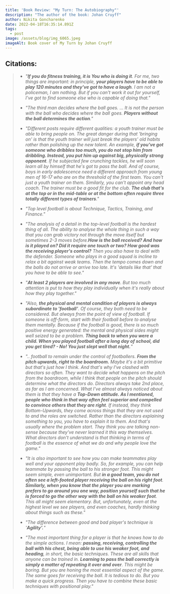 ```yaml
---
title: 'Book Review: "My Turn: The Autobiography"'
description: "The author of the book: Johan Cruyff"
author: Nikita Goncharenko
date: 2022-04-18T16:35:14.891Z
tags:
  - post
image: /assets/blog/img_6065.jpeg
imageAlt: Book cover of My Turn by Johan Cruyff
---
```

## Citations:

> * *"**If you do fitness training, it is You who is doing it**. For me, two things are important: in principle, **your players have to be able to play 120 minutes and they've got to have a laugh**. I am not a policeman, I am nothing. But if you can't work it out for yourself, I've got to find someone else who is capable of doing that."*
> * *"The third man decides where the ball goes. ... It is not the person with the ball who decides where the ball goes. **Players without the ball determines the action**."*
> * *"Different posts require different qualities: a youth trainer must be able to bring people on. The great danger during that 'bringing on' is that the youth trainer will just break the players' old habits rather than polishing up the new talent. An example, **if you've got someone who dribbles too much, you do not stop him from dribbling. Instead, you put him up against big, physically strong opponent**. If he subjected few crunching tackles, he will soon learn all by himself that he's got to pass the ball. And of course, boys in early adolescence need a different approach from young men of 16-17 who are on the threshold of the first team. You can't just a youth trainer on them. Similarly, you can't appoint any head coach. The trainer must be a good fit for the club. **The club that's at the top or in the mid-table or at the bottom often require three totally different types of trainers**."*
> * *"Top level football is about Technique, Tactics, Training, and Finance."*
> * *"The analysis of a detail in the top-level football is the hardest thing of all. The ability to analyse the whole thing in such a way that you can grab victory not through the move itself but sometimes 2-3 moves before.**How is the ball received? And how is it played on? Did it require one touch or two? How good was the receiving player's control?** Then you also have to deal with the defender. Someone who plays in a good squad is incline to relax a bit against weak teams. Then the tempo comes down and the balls do not arrive or arrive too late. It's 'details like that' that you have to be able to see."*
>
>
> * *"**At least 2 players are involved in any move**. But too much attention is put to how they play individually when it's really about how they play together."*
> * *"Also, **the physical and mental condition of players is always subordinate to 'football'**. Of course, they both need to be considered. But always from the point of view of football. If someone is off-form, start with their football before to analyse them mentally. Because if the football is good, there is so much positive energy generated: the mental and physical sides might well seized to be a problem. **Thing back to when you were a child. When you played football after a long day of school, did you get tired? - No! You just slept well that night.**"*
> * *".. football to remain under the control of footballers. **From the pitch upwards, right to the boardroom.** Maybe it's a bit primitive but that's just how I think. And that's why I've clashed with directors so often. They want to decide what happens on the pitch from the boardroom, while I think that people on the pitch should determine what the directors do. Directors always take 2nd place, as far as I am concerned. What I've almost always noticed about them is that they have a **Top-Down attitude. As I mentioned, people who think in that way often feel superior and compelled to convince others that they are right**. If instead, they think Bottom-Upwards, they come across things that they are not used to and the roles are switched. Rather than the directors explaining something to you, you have to explain it to them. And that's usually where the problem start. They think you are talking non-sense because they've never learned it this way themselves. What directors don't understand is that thinking in terms of football is the essence of what we do and why people love the game."*
> * *"It is also important to see how you can make teammates play well and your opponent play badly. So, for example, you can help teammate by passing the ball to his stronger foot. This might seem simple, even unimportant. But **in a good team, you do not often see a left-footed player receiving the ball on his right foot**. **Similarly, when you know that the player you are marking prefers to go around you one way, position yourself such that he is forced to go the other way with the ball on his weaker foot**. This all might seem elementary. But, unfortunately, even at the highest level we see players, and even coaches, hardly thinking about things such as these."*
> * *"The difference between good and bad player's technique is '**Agility'.**"*
> * *"The most important thing for a player is that he knows how to do the simple actions. I mean: **passing, receiving, controlling the ball with his chest, being able to use his weaker foot, and heading**, in short, the basic techniques. These are all skills that anyone can be trained in. **Learning to pass the ball correctly is simply a matter of repeating it over and over**. This might be boring. But you are honing the most essential aspect of the game. The same goes for receiving the ball. It is tedious to do. But you make a quick progress. Then you have to combine these basic techniques with positional play."*